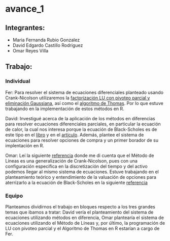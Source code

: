 # avance_1

## Integrantes:
* Maria Fernanda Rubio Gonzalez
* David Edgardo Castillo Rodriguez 
* Omar Reyes Villa

## Trabajo:

### Individual

Fer: 
Para resolver el sistema de ecuaciones diferenciales planteado usando Crank-Nicolson utilizaremos la [factorización LU con pivoteo parcial y eliminación Gaussiana](http://lya.fciencias.unam.mx/gfgf/pa20072/data/lecturas/eliminag/index.html), así como el [algoritmo de Thomas](https://www.quantstart.com/articles/Tridiagonal-Matrix-Solver-via-Thomas-Algorithm). Por lo que estuve trabajando en la implementación de estos métodos en R.


David:
Investigué acerca de la aplicación de los métodos en diferencias para resolver ecuaciones diferenciales parciales, en particular la ecuación de calor, la cual nos interesa porque la ecuación de Black-Scholes es de este tipo en el [libro](https://www.dropbox.com/home/Proyecto%20Erick/Referencias?preview=Daniel_J._Duffy-Finite_Difference_Methods_in_Financial_Engineering__A_Partial_Differential_Equation_Approach_-Wiley(2006).pdf) y en el [artículo](https://www.dropbox.com/home/Proyecto%20Erick/Referencias?preview=ART13.pdf). Además, plantee el sistema de ecuaciones para resolver opciones de compra y un primer borador de su implentación en R.

Omar:
Leí la siguiente [referencia](https://www.dropbox.com/home/Proyecto%20Erick/Referencias?preview=Daniel_J._Duffy-Finite_Difference_Methods_in_Financial_Engineering__A_Partial_Differential_Equation_Approach_-Wiley(2006).pdf) donde me di cuenta que el Método de Líneas es una generalización de Crank-Nicolson, pues con una configuración específica en la discretización del tiempo y del activo podemos llegar al mismo sistema de ecuaciones. Estuve trabajando en el planteamiento teórico y entendimiento de la valuación de opciones para aterrizarlo a la ecuación de Black-Scholes en la siguiente [referencia](https://www.dropbox.com/home/Proyecto%20Erick/Referencias?preview=61509445.pdf)



### Equipo

Planteamos dividirnos el trabajo en bloques respecto a los tres grandes temas que ibamos a tratar: David vería el planteamiento del sistema de ecuaciones utilizando métodos en diferencia, Omar plantearía el sistema de ecuaciones utilizando el Método de Líneas y, por último, la programación de LU con pivoteo parcial y el Algoritmo de Thomas en R estarían a cargo de Fer.





